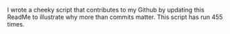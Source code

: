 I wrote a cheeky script that contributes to my Github by updating this ReadMe to illustrate why more than commits matter. This script has run 455 times.